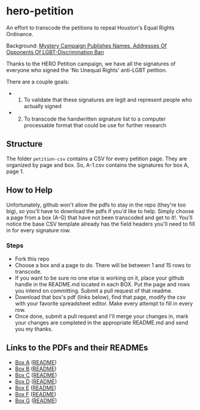 hero-petition
=============

An effort to transcode the petitions to repeal Houston's Equal Rights Ordinance.

Background: [Mystery Campaign Publishes Names, Addresses Of Opponents Of LGBT-Discrimination Ban](http://www.buzzfeed.com/chrisgeidner/mystery-campaign-publishes-names-addresses-of-opponents-of-l)

Thanks to the HERO Petition campaign, we have all the signatures of everyone who signed the 'No Unequal Rights' anti-LGBT petition. 


There are a couple goals:

- 1) To validate that these signatures are legit and represent people who actually signed
- 2) To transcode the handwritten signature list to a computer processable format that could be use for further research



## Structure

The folder `petition-csv` contains a CSV for every petition page. They are organized by page and box. So, A-1.csv contains the signatures for box A, page 1. 

## How to Help

Unfortunately, github won't allow the pdfs to stay in the repo (they're too big), so you'll have to download the pdfs if you'd like to help. Simply choose a page from a box (A-G) that have not been transcoded and get to it!. You'll notice the base CSV template already has the field headers you'll need to fill in for every signature row. 

### Steps

* Fork this repo
* Choose a box and a page to do. There will be between 1 and 15 rows to transcode.
* If you want to be sure no one else is working on it, place your github handle in the README.md located in each BOX. Put the page and rows you intend on committing. Submit a pull request of that readme.
* Download that box's pdf (links below), find that page, modify the csv with your favorite spreadsheet editor. Make every attempt to fill in every row.
* Once done, submit a pull request and I'll merge your changes in, mark your changes are completed in the appropriate README.md and send you my thanks. 


## Links to the PDFs and their READMEs

* [Box A](http://www.scribd.com/doc/233924082/HERO-Petitions-Box-A#fullscreen=1) ([README](https://github.com/Ccook/hero-petition/blob/master/petition-csv/BOX_A/README.md))
* [Box B](http://www.scribd.com/doc/233930795/HERO-Petitions-Box-B#fullscreen=1) ([README](https://github.com/Ccook/hero-petition/blob/master/petition-csv/BOX_B/README.md))
* [Box C](http://www.scribd.com/doc/233995086/HERO-Petitions-Box-C#fullscreen=1) ([README](https://github.com/Ccook/hero-petition/blob/master/petition-csv/BOX_C/README.md))
* [Box D](http://www.scribd.com/doc/234036703/HERO-Petitions-Box-D#fullscreen=1) ([README](https://github.com/Ccook/hero-petition/blob/master/petition-csv/BOX_D/README.md))
* [Box E](http://www.scribd.com/doc/234070985/HERO-Petitions-Box-E#fullscreen=1) ([README](https://github.com/Ccook/hero-petition/blob/master/petition-csv/BOX_E/README.md))
* [Box F](http://www.scribd.com/doc/234072339/HERO-Petitions-Box-F#fullscreen=1) ([README](https://github.com/Ccook/hero-petition/blob/master/petition-csv/BOX_F/README.md))
* [Box G](http://www.scribd.com/doc/234072683/HERO-Petitions-Box-G#fullscreen=1) ([README](https://github.com/Ccook/hero-petition/blob/master/petition-csv/BOX_G/README.md))

